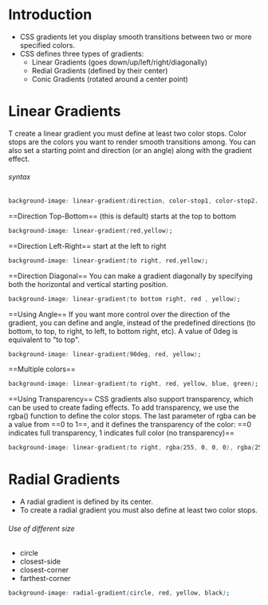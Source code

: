 # Introduction
- CSS gradients let you display smooth transitions between two or more specified colors.
- CSS defines three types of gradients:
	- Linear Gradients (goes down/up/left/right/diagonally)
	- Redial Gradients (defined by their center)
	- Conic Gradients (rotated around a center point)

# Linear Gradients
T create a linear gradient you must define at least two color stops. Color stops are the colors you want to render smooth transitions among. You can also set a starting point and direction (or an angle) along with the gradient effect.
###### syntax
```css
background-image: linear-gradient(direction, color-stop1, color-stop2...);
```

==Direction Top-Bottom== (this is default)
starts at the top to bottom
```css
background-image: linear-gradient(red,yellow);
```
==Direction Left-Right==
start at the left to right
```css
background-image: linear-gradient(to right, red,yellow);
```
==Direction Diagonal==
You can make a gradient diagonally by specifying both the horizontal and vertical starting position.
```css
background-image: linear-gradient(to bottom right, red , yellow);
```
==Using Angle==
If you want more control over the direction of the gradient, you can define and angle, instead of the predefined directions (to bottom, to top, to right, to left, to bottom right, etc). A value of 0deg is equivalent to "to top". 
```css
background-image: linear-gradient(90deg, red, yellow);
```
==Multiple colors==
```css
background-image: linear-gradient(to right, red, yellow, blue, green);
```
==Using Transparency==
CSS gradients also support transparency, which can be used to create fading effects.
To add transparency, we use the rgba() function to define the color stops. The last parameter of rgba can be a value from ==0 to 1==, and it defines the transparency of the color: ==0 indicates full transparency, 1 indicates full color (no transparency)== 

```css
background-image: linear-gradient(to right, rgba(255, 0, 0, 0), rgba(255, 0, 0, 0.8));
```


# Radial Gradients
- A radial gradient is defined by its center.
- To create a radial gradient you must also define at least two color stops.

###### Use of different size
- circle
- closest-side
- closest-corner
- farthest-corner
```css
background-image: radial-gradient(circle, red, yellow, black);
```
